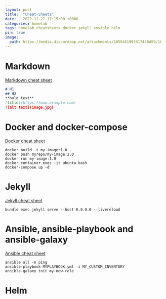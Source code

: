 ```yaml
---
layout: post
title:  "Cheat-Sheets"
date:   2022-12-27 17:15:00 +0000
categories: homelab
tags: homelab cheatsheets docker jekyll ansible helm
pin: true
image:
  path: https://media.discordapp.net/attachments/1059461993817448459/1060672530169475072/Fredrik999_thousands_of_white_papers_flying_around_in_the_air_b_f39971ea-759d-495e-ae15-7299b02a42f5.png
---
```


# Markdown
[Markdown cheat sheet](https://www.markdownguide.org/cheat-sheet)
```markdown
# H1
## H2
**bold text**
[title](https://www.example.com)
![alt text](image.jpg)
```
# Docker and docker-compose
[Docker cheat sheet](https://www.dockercheatsheet.com/)
```console
docker build -t my-image:1.0 .
docker push myrepo/my-image:2.0
docker run my-image:1.0
docker container exec -it ubuntu bash
docker-compose up -d
```

# Jekyll
[Jekyll cheat sheet](https://devhints.io/jekyll)
```console
bundle exec jekyll serve --host 0.0.0.0 --livereload
```

# Ansible, ansible-playbook and ansible-galaxy
[Ansible cheat sheet](https://www.svastikkka.com/2021/04/ansible-cli-cheatsheet.html)
```console
ansible all -m ping
ansible-playbook MYPLAYBOOK.yml -i MY_CUSTOM_INVENTORY
ansible-galaxy init my-new-role
```

# Helm